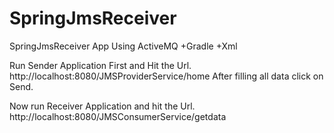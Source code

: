 # SpringJmsReceiver
SpringJmsReceiver App Using ActiveMQ +Gradle +Xml

Run Sender Application First and Hit the Url.
http://localhost:8080/JMSProviderService/home
After filling all data click on Send.

Now run Receiver Application and hit the Url.
http://localhost:8080/JMSConsumerService/getdata





